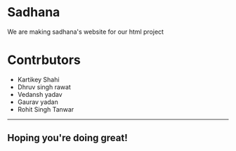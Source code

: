 # Sadhana
We are making sadhana's website for our html project

# Contrbutors
 -  Kartikey Shahi
 -  Dhruv singh rawat
 -  Vedansh yadav
 -  Gaurav yadan
 -  Rohit Singh Tanwar
-----------------------------------------------------------------------------

## Hoping you're doing great!
